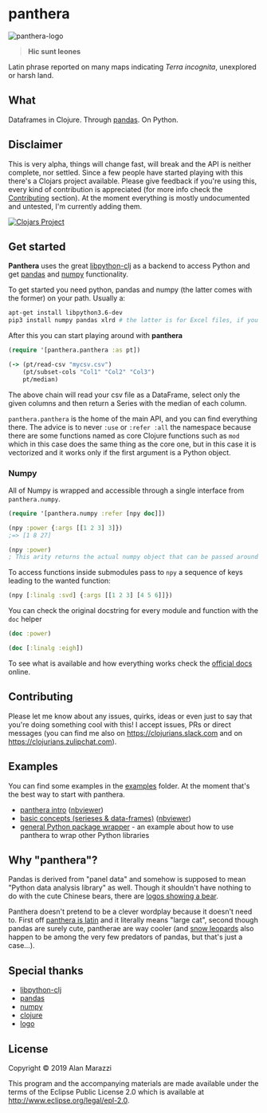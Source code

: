 # panthera

![panthera-logo](https://github.com/alanmarazzi/panthera/blob/master/resources/panthera.png)

> **Hic sunt leones**

Latin phrase reported on many maps indicating *Terra incognita*, unexplored or harsh land.

## What

Dataframes in Clojure. Through [pandas](https://github.com/pandas-dev/pandas). On Python.

## Disclaimer

This is very alpha, things will change fast, will break and the API is neither complete, nor settled. Since a few people have started playing with this there's a Clojars project available. Please give feedback if you're using this, every kind of contribution is appreciated (for more info check the [Contributing](#contributing) section). At the moment everything is mostly undocumented and untested, I'm currently adding them.

[![Clojars Project](https://img.shields.io/clojars/v/panthera.svg)](https://clojars.org/panthera)

## Get started

**Panthera** uses the great [libpython-clj](https://github.com/cnuernber/libpython-clj) as a backend to access Python and get [pandas](https://github.com/pandas-dev/pandas) and [numpy](https://github.com/numpy/numpy) functionality. 

To get started you need python, pandas and numpy (the latter comes with the former) on your path. Usually a:

```bash
apt-get install libpython3.6-dev
pip3 install numpy pandas xlrd # the latter is for Excel files, if you don't care you can do without
```

After this you can start playing around with **panthera**

```clojure
(require '[panthera.panthera :as pt])

(-> (pt/read-csv "mycsv.csv")
    (pt/subset-cols "Col1" "Col2" "Col3")
    pt/median)
```

The above chain will read your csv file as a DataFrame, select only the given columns and then return a Series with the median of each column.

`panthera.panthera` is the home of the main API, and you can find everything there. The advice is to never `:use` or `:refer :all` the namespace because there are some functions named as core Clojure functions such as `mod` which in this case does the same thing as the core one, but in this case it is vectorized and it works only if the first argument is a Python object.

### Numpy

All of Numpy is wrapped and accessible through a single interface from `panthera.numpy`.

```clojure
(require '[panthera.numpy :refer [npy doc]])

(npy :power {:args [[1 2 3] 3]})
;=> [1 8 27]

(npy :power)
; This arity returns the actual numpy object that can be passed around to other functions as an argument
```

To access functions inside submodules pass to `npy` a sequence of keys leading to the wanted function:

```clojure
(npy [:linalg :svd] {:args [[1 2 3] [4 5 6]]})
```

You can check the original docstring for every module and function with the `doc` helper

```clojure
(doc :power)

(doc [:linalg :eigh])
```

To see what is available and how everything works check the [official docs](https://docs.scipy.org/doc/numpy/reference/) online.

## Contributing

Please let me know about any issues, quirks, ideas or even just to say that you're doing something cool with this! I accept issues, PRs or direct messages (you can find me also on https://clojurians.slack.com and on https://clojurians.zulipchat.com).

## Examples

You can find some examples in the [examples](https://github.com/alanmarazzi/panthera/tree/master/examples) folder. At the moment that's the best way to start with panthera.

- [panthera intro](https://github.com/alanmarazzi/panthera/blob/master/examples/panthera-intro.ipynb) ([nbviewer](https://nbviewer.jupyter.org/github/alanmarazzi/panthera/blob/master/examples/panthera-intro.ipynb))
- [basic concepts (serieses & data-frames)](https://github.com/alanmarazzi/panthera/blob/master/examples/basic-concepts.ipynb) ([nbviewer](https://nbviewer.jupyter.org/github/alanmarazzi/panthera/blob/master/examples/basic-concepts.ipynb))
- [general Python package wrapper](https://github.com/alanmarazzi/panthera/blob/master/src/panthera/numpy.clj#L84) - an example about how to use panthera to wrap other Python libraries

## Why "panthera"?

Pandas is derived from "panel data" and somehow is supposed to mean "Python data analysis library" as well. Though it shouldn't have nothing to do with the cute Chinese bears, there are [logos showing a bear](https://michaelsaruggia.com/wp-content/uploads/2019/03/pandas-python.jpg).

Panthera doesn't pretend to be a clever wordplay because it doesn't need to. First off [panthera is latin](https://en.wiktionary.org/wiki/panthera) and it literally means "large cat", second though pandas are surely cute, pantherae are way cooler (and [snow leopards](https://en.wikipedia.org/wiki/Snow_leopard) also happen to be among the very few predators of pandas, but that's just a case...).

## Special thanks

- [libpython-clj](https://github.com/cnuernber/libpython-clj)
- [pandas](https://pandas.pydata.org/)
- [numpy](https://www.numpy.org/)
- [clojure](https://clojure.org/)
- [logo](https://www.vecteezy.com)

## License

Copyright © 2019 Alan Marazzi

This program and the accompanying materials are made available under the
terms of the Eclipse Public License 2.0 which is available at
http://www.eclipse.org/legal/epl-2.0.
